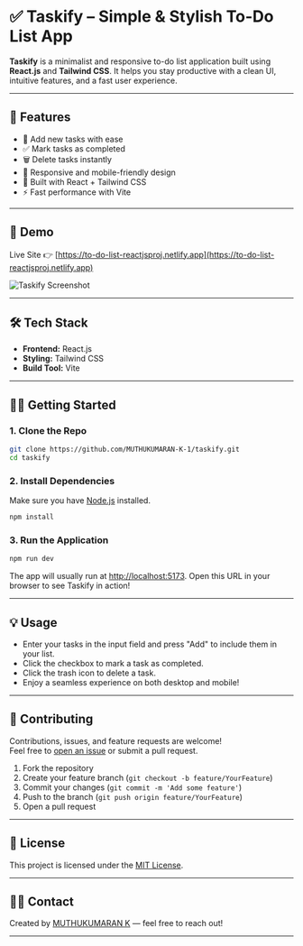 
# ✅ Taskify – Simple & Stylish To-Do List App

**Taskify** is a minimalist and responsive to-do list application built using **React.js** and **Tailwind CSS**. It helps you stay productive with a clean UI, intuitive features, and a fast user experience.

---

## 🚀 Features

- 📝 Add new tasks with ease  
- ✅ Mark tasks as completed  
- 🗑️ Delete tasks instantly  
- 🎯 Responsive and mobile-friendly design  
- 💾 Built with React + Tailwind CSS  
- ⚡ Fast performance with Vite

---

## 📸 Demo

Live Site 👉 [https://to-do-list-reactjsproj.netlify.app](https://to-do-list-reactjsproj.netlify.app)

![Taskify Screenshot](./screenshot.png)

---

## 🛠 Tech Stack

- **Frontend:** React.js
- **Styling:** Tailwind CSS
- **Build Tool:** Vite

---

## 🧑‍💻 Getting Started

### 1. Clone the Repo

```bash
git clone https://github.com/MUTHUKUMARAN-K-1/taskify.git
cd taskify
```

### 2. Install Dependencies

Make sure you have [Node.js](https://nodejs.org/) installed.

```bash
npm install
```

### 3. Run the Application

```bash
npm run dev
```

The app will usually run at [http://localhost:5173](http://localhost:5173). Open this URL in your browser to see Taskify in action!

---

## 💡 Usage

- Enter your tasks in the input field and press "Add" to include them in your list.
- Click the checkbox to mark a task as completed.
- Click the trash icon to delete a task.
- Enjoy a seamless experience on both desktop and mobile!

---

## 🤝 Contributing

Contributions, issues, and feature requests are welcome!  
Feel free to [open an issue](https://github.com/MUTHUKUMARAN-K-1/taskify/issues) or submit a pull request.

1. Fork the repository
2. Create your feature branch (`git checkout -b feature/YourFeature`)
3. Commit your changes (`git commit -m 'Add some feature'`)
4. Push to the branch (`git push origin feature/YourFeature`)
5. Open a pull request

---

## 📄 License

This project is licensed under the [MIT License](LICENSE).

---

## 🙋‍♂️ Contact

Created by [MUTHUKUMARAN K](https://github.com/MUTHUKUMARAN-K-1) — feel free to reach out!

---
```


